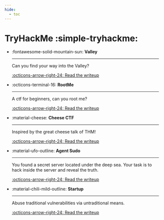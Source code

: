 ```yaml
---
hide:
  - toc
---
```


# TryHackMe :simple-tryhackme:

<div class="grid cards" markdown>

-   :fontawesome-solid-mountain-sun: __Valley__

    ---

    Can you find your way into the Valley?

    [:octicons-arrow-right-24: Read the writeup](valley/README.md)

-   :octicons-terminal-16: __RootMe__

    ---

    A ctf for beginners, can you root me?

    [:octicons-arrow-right-24: Read the writeup](valley/README.md)

-   :material-cheese: __Cheese CTF__

    ---

    Inspired by the great cheese talk of THM!

    [:octicons-arrow-right-24: Read the writeup](valley/README.md)

-   :material-ufo-outline: __Agent Sudo__

    ---

    You found a secret server located under the deep sea. Your task is to hack inside the server and reveal the truth.

    [:octicons-arrow-right-24: Read the writeup](valley/README.md)

-   :material-chili-mild-outline: __Startup__

    ---

    Abuse traditional vulnerabilities via untraditional means.

    [:octicons-arrow-right-24: Read the writeup](valley/README.md)

</div>
